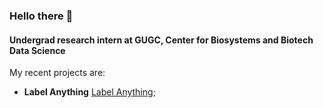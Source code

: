 ### Hello there 👋

#### Undergrad research intern at GUGC, Center for Biosystems and Biotech Data Science


My recent projects are:
- **Label Anything** [Label Anything](https://github.com/kyleok/Label-Anything);<br>

